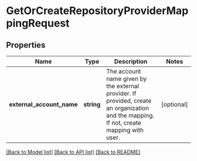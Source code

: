 # GetOrCreateRepositoryProviderMappingRequest

## Properties
Name | Type | Description | Notes
------------ | ------------- | ------------- | -------------
**external_account_name** | **string** | The account name given by the external provider. If provided, create an organization and the mapping. If not, create mapping with user. | [optional] 

[[Back to Model list]](../README.md#documentation-for-models) [[Back to API list]](../README.md#documentation-for-api-endpoints) [[Back to README]](../README.md)


